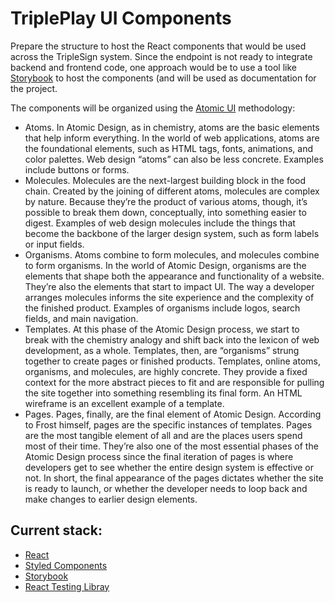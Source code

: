 # TriplePlay UI Components

Prepare the structure to host the React components that would be used across the TripleSign system. Since the endpoint is not ready to integrate backend and frontend code, one approach would be to use a tool like [Storybook](https://storybook.js.org/docs/react/get-started/introduction) to host the components (and will be used as documentation for the project.

The components will be organized using the [Atomic UI](https://www.uxpin.com/studio/blog/atomic-ui-components/) methodology:

- Atoms. In Atomic Design, as in chemistry, atoms are the basic elements that help inform everything. In the world of web applications, atoms are the foundational elements, such as HTML tags, fonts, animations, and color palettes. Web design “atoms” can also be less concrete. Examples include buttons or forms.
- Molecules. Molecules are the next-largest building block in the food chain. Created by the joining of different atoms, molecules are complex by nature. Because they’re the product of various atoms, though, it’s possible to break them down, conceptually, into something easier to digest. Examples of web design molecules include the things that become the backbone of the larger design system, such as form labels or input fields.
- Organisms. Atoms combine to form molecules, and molecules combine to form organisms. In the world of Atomic Design, organisms are the elements that shape both the appearance and functionality of a website. They’re also the elements that start to impact UI. The way a developer arranges molecules informs the site experience and the complexity of the finished product. Examples of organisms include logos, search fields, and main navigation.
- Templates. At this phase of the Atomic Design process, we start to break with the chemistry analogy and shift back into the lexicon of web development, as a whole. Templates, then, are “organisms” strung together to create pages or finished products. Templates, online atoms, organisms, and molecules, are highly concrete. They provide a fixed context for the more abstract pieces to fit and are responsible for pulling the site together into something resembling its final form. An HTML wireframe is an excellent example of a template.
- Pages. Pages, finally, are the final element of Atomic Design. According to Frost himself, pages are the specific instances of templates. Pages are the most tangible element of all and are the places users spend most of their time. They’re also one of the most essential phases of the Atomic Design process since the final iteration of pages is where developers get to see whether the entire design system is effective or not. In short, the final appearance of the pages dictates whether the site is ready to launch, or whether the developer needs to loop back and make changes to earlier design elements.

## Current stack:
- [React](https://reactjs.org/)
- [Styled Components](https://styled-components.com/)
- [Storybook](https://storybook.js.org/)
- [React Testing Libray](https://testing-library.com/)
